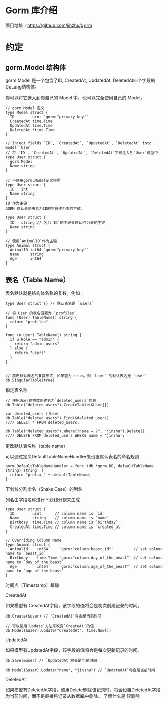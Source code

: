 # Gorm 库介绍
项目地址：https://github.com/jinzhu/gorm  

# 约定
## gorm.Model 结构体
gorm.Model 是一个包含了ID, CreatedAt, UpdatedAt, DeletedAt四个字段的GoLang结构体。

你可以将它嵌入到你自己的 Model 中，也可以完全使用自己的 Model。
```
// gorm.Model 定义
type Model struct {
  ID        uint `gorm:"primary_key"`
  CreatedAt time.Time
  UpdatedAt time.Time
  DeletedAt *time.Time
}
```
```
// Inject fields `ID`, `CreatedAt`, `UpdatedAt`, `DeletedAt` into model `User`
// 将 `ID`, `CreatedAt`, `UpdatedAt`, `DeletedAt`字段注入到`User`模型中
type User struct {
  gorm.Model
  Name string
}
```
```
// 不使用gorm.Model定义模型
type User struct {
  ID   int
  Name string
}
ID 作为主键
GORM 默认会使用名为ID的字段作为表的主键。

type User struct {
  ID   string // 名为`ID`的字段会默认作为表的主键
  Name string
}

// 使用`AnimalID`作为主键
type Animal struct {
  AnimalID int64 `gorm:"primary_key"`
  Name     string
  Age      int64
}
```
## 表名（Table Name）
表名默认就是结构体名称的复数，例如：
```
type User struct {} // 默认表名是 `users`

// 将 User 的表名设置为 `profiles`
func (User) TableName() string {
  return "profiles"
}

func (u User) TableName() string {
  if u.Role == "admin" {
    return "admin_users"
  } else {
    return "users"
  }
}


// 禁用默认表名的复数形式，如果置为 true，则 `User` 的默认表名是 `user`
db.SingularTable(true)
```

指定表名称
```
// 使用User结构体创建名为`deleted_users`的表
db.Table("deleted_users").CreateTable(&User{})

var deleted_users []User
db.Table("deleted_users").Find(&deleted_users)
//// SELECT * FROM deleted_users;

db.Table("deleted_users").Where("name = ?", "jinzhu").Delete()
//// DELETE FROM deleted_users WHERE name = 'jinzhu';
```

更改默认表名称（table name）

可以通过定义DefaultTableNameHandler来设置默认表名的命名规则
```
gorm.DefaultTableNameHandler = func (db *gorm.DB, defaultTableName string) string  {
  return "prefix_" + defaultTableName;
}
```
下划线分割命名（Snake Case）的列名

列名由字段名称进行下划线分割来生成
```
type User struct {
  ID        uint      // column name is `id`
  Name      string    // column name is `name`
  Birthday  time.Time // column name is `birthday`
  CreatedAt time.Time // column name is `created_at`
}

// Overriding Column Name
type Animal struct {
  AnimalId    int64     `gorm:"column:beast_id"`         // set column name to `beast_id`
  Birthday    time.Time `gorm:"column:day_of_the_beast"` // set column name to `day_of_the_beast`
  Age         int64     `gorm:"column:age_of_the_beast"` // set column name to `age_of_the_beast`
}
```

时间点（Timestamp）跟踪

CreatedAt

如果模型有 CreatedAt字段，该字段的值将会是初次创建记录的时间。
```
db.Create(&user) // `CreatedAt`将会是当前时间

// 可以使用`Update`方法来改变`CreateAt`的值
db.Model(&user).Update("CreatedAt", time.Now())
```
UpdatedAt

如果模型有UpdatedAt字段，该字段的值将会是每次更新记录的时间。
```
db.Save(&user) // `UpdatedAt`将会是当前时间

db.Model(&user).Update("name", "jinzhu") // `UpdatedAt`将会是当前时间
```
DeletedAt

如果模型有DeletedAt字段，调用Delete删除该记录时，将会设置DeletedAt字段为当前时间，而不是直接将记录从数据库中删除。 了解什么是 软删除